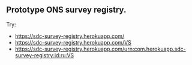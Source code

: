 ## Prototype ONS survey registry.


Try:
 * https://sdc-survey-registry.herokuapp.com/
 * https://sdc-survey-registry.herokuapp.com/VS
 * https://sdc-survey-registry.herokuapp.com/urn:com.herokuapp.sdc-survey-registry:id:ru:VS

